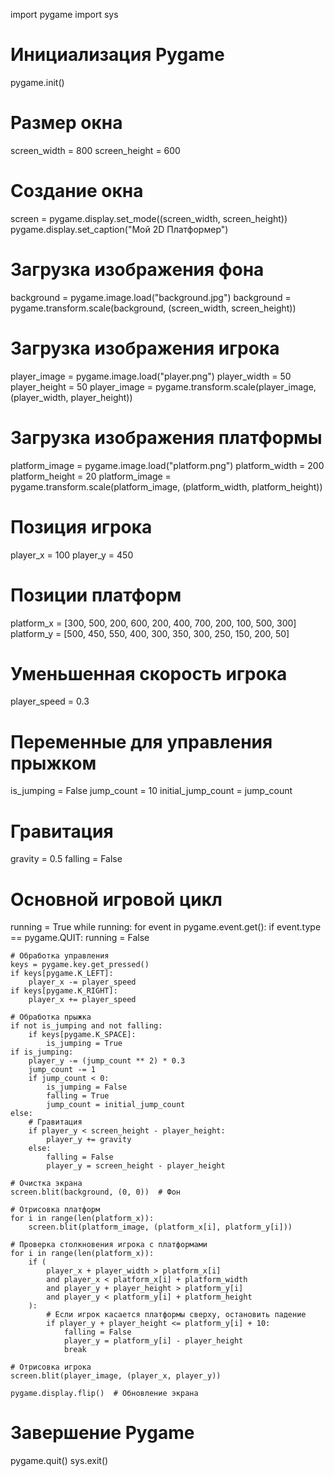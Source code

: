 import pygame
import sys

# Инициализация Pygame
pygame.init()

# Размер окна
screen_width = 800
screen_height = 600

# Создание окна
screen = pygame.display.set_mode((screen_width, screen_height))
pygame.display.set_caption("Мой 2D Платформер")

# Загрузка изображения фона
background = pygame.image.load("background.jpg")
background = pygame.transform.scale(background, (screen_width, screen_height))

# Загрузка изображения игрока
player_image = pygame.image.load("player.png")
player_width = 50
player_height = 50
player_image = pygame.transform.scale(player_image, (player_width, player_height))

# Загрузка изображения платформы
platform_image = pygame.image.load("platform.png")
platform_width = 200
platform_height = 20
platform_image = pygame.transform.scale(platform_image, (platform_width, platform_height))

# Позиция игрока
player_x = 100
player_y = 450

# Позиции платформ
platform_x = [300, 500, 200, 600, 200, 400, 700, 200, 100, 500, 300]
platform_y = [500, 450, 550, 400, 300, 350, 300, 250, 150, 200, 50]

# Уменьшенная скорость игрока
player_speed = 0.3

# Переменные для управления прыжком
is_jumping = False
jump_count = 10
initial_jump_count = jump_count

# Гравитация
gravity = 0.5
falling = False

# Основной игровой цикл
running = True
while running:
    for event in pygame.event.get():
        if event.type == pygame.QUIT:
            running = False

    # Обработка управления
    keys = pygame.key.get_pressed()
    if keys[pygame.K_LEFT]:
        player_x -= player_speed
    if keys[pygame.K_RIGHT]:
        player_x += player_speed

    # Обработка прыжка
    if not is_jumping and not falling:
        if keys[pygame.K_SPACE]:
            is_jumping = True
    if is_jumping:
        player_y -= (jump_count ** 2) * 0.3
        jump_count -= 1
        if jump_count < 0:
            is_jumping = False
            falling = True
            jump_count = initial_jump_count
    else:
        # Гравитация
        if player_y < screen_height - player_height:
            player_y += gravity
        else:
            falling = False
            player_y = screen_height - player_height

    # Очистка экрана
    screen.blit(background, (0, 0))  # Фон

    # Отрисовка платформ
    for i in range(len(platform_x)):
        screen.blit(platform_image, (platform_x[i], platform_y[i]))

    # Проверка столкновения игрока с платформами
    for i in range(len(platform_x)):
        if (
            player_x + player_width > platform_x[i]
            and player_x < platform_x[i] + platform_width
            and player_y + player_height > platform_y[i]
            and player_y < platform_y[i] + platform_height
        ):
            # Если игрок касается платформы сверху, остановить падение
            if player_y + player_height <= platform_y[i] + 10:
                falling = False
                player_y = platform_y[i] - player_height
                break

    # Отрисовка игрока
    screen.blit(player_image, (player_x, player_y))

    pygame.display.flip()  # Обновление экрана

# Завершение Pygame
pygame.quit()
sys.exit()
